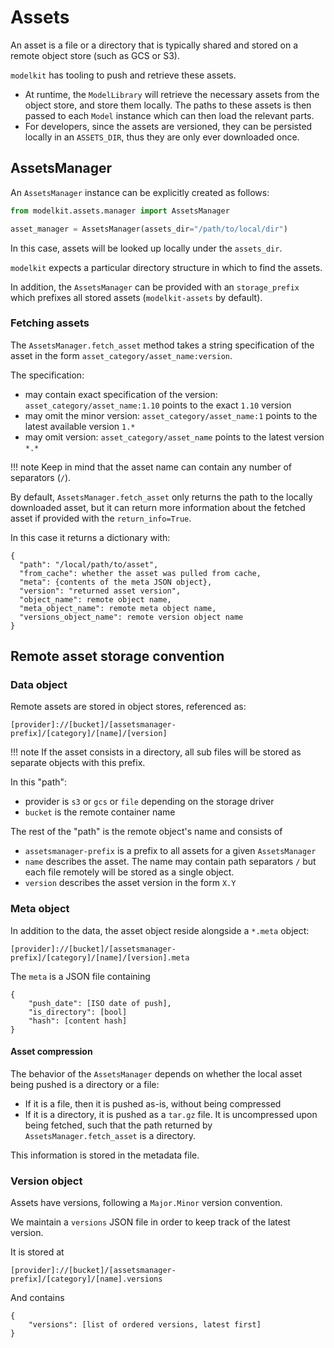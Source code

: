 # Assets

An asset is a file or a directory that is typically shared and stored on a remote object store (such as GCS or S3).

`modelkit` has tooling to push and retrieve these assets.

- At runtime, the `ModelLibrary` will retrieve the necessary assets from the object store, and store them locally. The paths to these assets is then passed to each `Model` instance which can then load the relevant parts.
- For developers, since the assets are versioned, they can be persisted locally in an `ASSETS_DIR`, thus they are only ever downloaded once.

## AssetsManager

An `AssetsManager` instance can be explicitly created as follows:

```python
from modelkit.assets.manager import AssetsManager

asset_manager = AssetsManager(assets_dir="/path/to/local/dir")
```

In this case, assets will be looked up locally under the `assets_dir`.

`modelkit` expects a particular directory structure in which to find the assets. 

In addition, the `AssetsManager` can be provided with an `storage_prefix` which
prefixes all stored assets (`modelkit-assets` by default).

### Fetching assets

The `AssetsManager.fetch_asset` method takes a string specification of the asset in the
form `asset_category/asset_name:version`.

The specification:

  - may contain exact specification of the version: `asset_category/asset_name:1.10`
  points to the exact `1.10` version
  - may omit the minor version: `asset_category/asset_name:1` points to the latest
  available version `1.*`
  - may omit version: `asset_category/asset_name` points to the latest version `*.*`

!!! note
    Keep in mind that the asset name can contain any number of separators (`/`).


By default, `AssetsManager.fetch_asset` only returns the path to the locally downloaded
asset, but it can return more information about the fetched asset if provided with the `return_info=True`.

In this case it returns a dictionary with:

```
{
  "path": "/local/path/to/asset",
  "from_cache": whether the asset was pulled from cache,
  "meta": {contents of the meta JSON object},
  "version": "returned asset version",
  "object_name": remote object name,
  "meta_object_name": remote meta object name,
  "versions_object_name": remote version object name
}
```

## Remote asset storage convention

### Data object

Remote assets are stored in object stores, referenced as:

```
[provider]://[bucket]/[assetsmanager-prefix]/[category]/[name]/[version]
```

!!! note
  If the asset consists in a directory, all sub files will be stored as 
  separate objects with this prefix.

In this "path":

- provider is `s3` or `gcs` or `file` depending on the storage driver
- `bucket` is the remote container name

The rest of the "path" is the remote object's name and consists of

- `assetsmanager-prefix` is a prefix to all assets for a given `AssetsManager`
- `name` describes the asset. The name may contain path separators `/` but each file remotely will be stored as a single object.
- `version` describes the asset version in the form `X.Y`

### Meta object

In addition to the data, the asset object reside alongside a `*.meta` object:

```
[provider]://[bucket]/[assetsmanager-prefix]/[category]/[name]/[version].meta
```

The `meta` is a JSON file containing

```
{
    "push_date": [ISO date of push],
    "is_directory": [bool]
    "hash": [content hash]
}
```

#### Asset compression

The behavior of the `AssetsManager` depends on whether the local asset being pushed is
a directory or a file:

- If it is a file, then it is pushed as-is, without being compressed
- If it is a directory, it is pushed as a `tar.gz` file. It is uncompressed upon being
  fetched, such that the path returned by `AssetsManager.fetch_asset` is a directory.

This information is stored in the metadata file.

### Version object

Assets have versions, following a `Major.Minor` version convention.

We maintain a `versions` JSON file in order to keep track of the latest version.

It is stored at
```
[provider]://[bucket]/[assetsmanager-prefix]/[category]/[name].versions
```

And contains
```
{
    "versions": [list of ordered versions, latest first]
}
```
